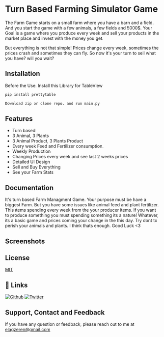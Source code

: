 # Turn Based Farming Simulator Game 
The Farm Game starts on a small farm where you have a barn and a field. And you start the game with a few animals, a few fields and 5000$.
Your Goal is a game where you produce every week and sell your products in the market place and invest with the money you get.

But everything is not that simple! Prices change every week, sometimes the prices crash and sometimes they can fly.
So now it's your turn to sell what you have? will you wait?


## Installation
Before the Use. Install this Library for TableView

```bash
pip install prettytable
```

```bash
Download zip or clone repo. and run main.py
```
    
## Features
- Turn based 
- 3 Animal, 3 Plants
- 3 Animal Product, 3 Plants Product
- Every week Feed and Fertilizer consumption.
- Weekly Production
- Changing Prices every week and see last 2 weeks prices
- Detailed UI Design
- Sell and Buy Everything
- See your Farm Stats

## Documentation
It's turn based Farm Managment Game. Your purpose must be have a biggest Farm.
But you have some issues like animal feed and plant fertilizer. This ıtems spending every week from the your producer items.
If you want to produce something you must spending something its a nature!
Whatever, its a basic game and prices coming your change in the this day.
Try dont to perish your animals and plants.
I think thats enough. Good Luck <3

## Screenshots


## License
[MIT](https://choosealicense.com/licenses/mit/)


## 🔗 Links
[![Github](https://img.shields.io/badge/my_portfolio-000?style=for-the-badge&logo=ko-fi&logoColor=white)](https://github.com/ErenElagz)
[![Twitter](https://img.shields.io/badge/twitter-1DA1F2?style=for-the-badge&logo=twitter&logoColor=white)](https://twitter.com/ErenElagz)

## Support, Contact and Feedback
If you have any question or feedback, please reach out to me at elagzeren@gmail.com


